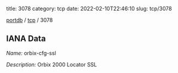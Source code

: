title: 3078
category: tcp
date: 2022-02-10T22:46:10
slug: tcp/3078

[portdb](/) / [tcp](/category/tcp.html) / 3078


## IANA Data

_Name:_ orbix-cfg-ssl

_Description:_ Orbix 2000 Locator SSL


